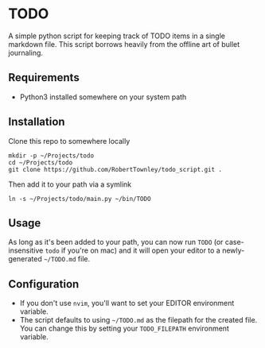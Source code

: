 # TODO

A simple python script for keeping track of TODO items in a single markdown file. This script borrows heavily from the offline art of bullet journaling.

## Requirements

- Python3 installed somewhere on your system path

## Installation

Clone this repo to somewhere locally

```
mkdir -p ~/Projects/todo
cd ~/Projects/todo
git clone https://github.com/RobertTownley/todo_script.git .
```

Then add it to your path via a symlink

```
ln -s ~/Projects/todo/main.py ~/bin/TODO
```

## Usage

As long as it's been added to your path, you can now run `TODO` (or case-insensitive `todo` if you're on mac) and it will open your editor to a newly-generated `~/TODO.md` file.

## Configuration

- If you don't use `nvim`, you'll want to set your EDITOR environment variable.
- The script defaults to using `~/TODO.md` as the filepath for the created file. You can change this by setting your `TODO_FILEPATH` environment variable.
